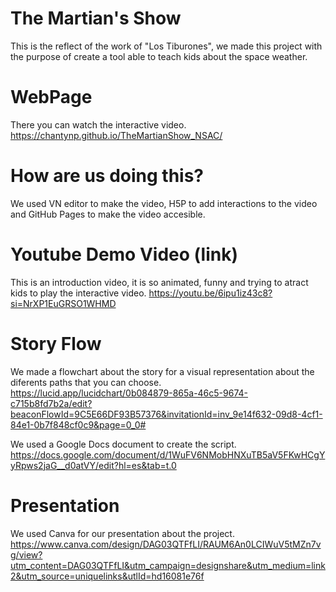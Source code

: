 # The Martian's Show
This is the reflect of the work of "Los Tiburones", we made this project with the purpose of create a tool able to teach kids about the space weather.

# WebPage
There you can watch the interactive video.
https://chantynp.github.io/TheMartianShow_NSAC/

# How are us doing this?
We used VN editor to make the video, H5P to add interactions to the video and GitHub Pages to make the video accesible.

# Youtube Demo Video (link)
This is an introduction video, it is so animated, funny and trying to atract kids to play the interactive video.
https://youtu.be/6ipu1iz43c8?si=NrXP1EuGRSO1WHMD

# Story Flow
We made a flowchart about the story for a visual representation about the diferents paths that you can choose.
https://lucid.app/lucidchart/0b084879-865a-46c5-9674-c715b8fd7b2a/edit?beaconFlowId=9C5E66DF93B57376&invitationId=inv_9e14f632-09d8-4cf1-84e1-0b7f848cf0c9&page=0_0#

We used a Google Docs document to create the script.
https://docs.google.com/document/d/1WuFV6NMobHNXuTB5aV5FKwHCgYyRpws2jaG__d0atVY/edit?hl=es&tab=t.0

# Presentation
We used Canva for our presentation about the project.
https://www.canva.com/design/DAG03QTFfLI/RAUM6An0LCIWuV5tMZn7vg/view?utm_content=DAG03QTFfLI&utm_campaign=designshare&utm_medium=link2&utm_source=uniquelinks&utlId=hd16081e76f
